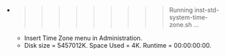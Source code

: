 * >>>>>>>>> Running inst-std-system-time-zone.sh ...
  * Insert Time Zone menu in Administration.
  * Disk size = 5457012K. Space Used = 4K. Runtime = 00:00:00:00.
